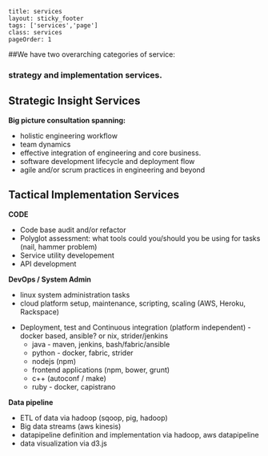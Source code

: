 
```
title: services
layout: sticky_footer
tags: ['services','page']
class: services
pageOrder: 1
```

##We have two overarching categories of service: 
### strategy and implementation services. 

Strategic Insight Services
---

**Big picture consultation spanning:**
- holistic engineering workflow
- team dynamics
- effective integration of engineering and core business.
- software development lifecycle and deployment flow
- agile and/or scrum practices in engineering and beyond


Tactical Implementation Services
---

**CODE**

- Code base audit and/or refactor
- Polyglot assessment: what tools could you/should you be using for tasks (nail, hammer problem)
- Service utility developement
- API development

**DevOps / System Admin**

- linux system administration tasks
- cloud platform setup, maintenance, scripting, scaling (AWS, Heroku, Rackspace)
+ Deployment, test and Continuous integration (platform independent) - docker based, ansible? or nix, strider/jenkins
  - java - maven, jenkins, bash/fabric/ansible
  - python - docker, fabric, strider
  - nodejs (npm)
  - frontend applications (npm, bower, grunt)
  - c++ (autoconf / make)
  - ruby - docker, capistrano

**Data pipeline**

- ETL of data via hadoop (sqoop, pig, hadoop)
- Big data streams (aws kinesis)
- datapipeline definition and implementation via hadoop, aws datapipeline
- data visualization via d3.js
